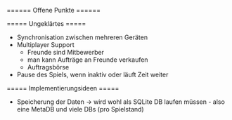 ====== Offene Punkte ======

===== Ungeklärtes =====
  * Synchronisation zwischen mehreren Geräten
  * Multiplayer Support 
    * Freunde sind Mitbewerber 
    * man kann Aufträge an Freunde verkaufen
    * Auftragsbörse
  * Pause des Spiels, wenn inaktiv oder läuft Zeit weiter

===== Implementierungsideen =====
  * Speicherung der Daten -> wird wohl als SQLite DB laufen müssen - also eine MetaDB und viele DBs (pro Spielstand)
